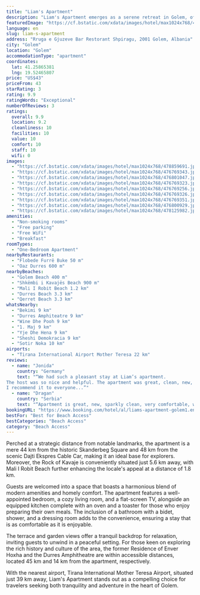 ```yaml
---
title: "Liam's Apartment"
description: "Liam's Apartment emerges as a serene retreat in Golem, offering a blend of comfort and convenience for travelers seeking a memorable stay."
featuredImage: "https://cf.bstatic.com/xdata/images/hotel/max1024x768/478859691.jpg?k=f07b1a82d2fa4335f9930757e449930707ed343bfa747b44d29021ec98f2ac9b&o=&hp=1"
language: en
slug: liam-s-apartment
address: "Rruga e Gjuzeve Bar Restorant Shpiragu, 2001 Golem, Albania"
city: "Golem"
location: "Golem"
accommodationType: "apartment"
coordinates:
  lat: 41.25865381
  lng: 19.52465807
price: "US$43"
priceFrom: 43
starRating: 3
rating: 9.9
ratingWords: "Exceptional"
numberOfReviews: 3
ratings:
  overall: 9.9
  location: 9.2
  cleanliness: 10
  facilities: 10
  value: 10
  comfort: 10
  staff: 10
  wifi: 0
images:
  - "https://cf.bstatic.com/xdata/images/hotel/max1024x768/478859691.jpg?k=f07b1a82d2fa4335f9930757e449930707ed343bfa747b44d29021ec98f2ac9b&o=&hp=1"
  - "https://cf.bstatic.com/xdata/images/hotel/max1024x768/476769343.jpg?k=09336ba7ce0c5d0f306ff18911454a195af75496b637ae41f871f371154b19f9&o=&hp=1"
  - "https://cf.bstatic.com/xdata/images/hotel/max1024x768/476801047.jpg?k=2afa5ca26d5e5f3b0597c8532ebaed9997ac02204c63af68f16f0b21bb3b76ea&o=&hp=1"
  - "https://cf.bstatic.com/xdata/images/hotel/max1024x768/476769323.jpg?k=f29079294b7f5396f1d3afa2278f457722102f25c8b22d305647938a5d9517d5&o=&hp=1"
  - "https://cf.bstatic.com/xdata/images/hotel/max1024x768/476769256.jpg?k=cd52a60de61371e2d3a163e8f46e6411b2b57b53ee73d5f6b6ac140caf7ed1d3&o=&hp=1"
  - "https://cf.bstatic.com/xdata/images/hotel/max1024x768/476769326.jpg?k=c57b68f6007907e99c9c7dfa729cd759cf9178c50314c00b805e9a0714274c13&o=&hp=1"
  - "https://cf.bstatic.com/xdata/images/hotel/max1024x768/476769351.jpg?k=e6bd837346b5172f5233a4011d9084ce58000e8e99e8cf4f243632da56c06cc5&o=&hp=1"
  - "https://cf.bstatic.com/xdata/images/hotel/max1024x768/476800929.jpg?k=5c524fd6c623367261ebb0ea59013f9daa064f7c504f68f6700fedb5321e3ad2&o=&hp=1"
  - "https://cf.bstatic.com/xdata/images/hotel/max1024x768/478125982.jpg?k=bfccfc50501db12549272d8523302e5f352ddc5807c5d02d0ada9238ec4c7f16&o=&hp=1"
amenities:
  - "Non-smoking rooms"
  - "Free parking"
  - "Free WiFi"
  - "Breakfast"
roomTypes:
  - "One-Bedroom Apartment"
nearbyRestaurants:
  - "Flobede Furrë Buke 50 m"
  - "Oaz Durres 600 m"
nearbyBeaches:
  - "Golem Beach 400 m"
  - "Shkëmbi i Kavajës Beach 900 m"
  - "Mali I Robit Beach 1.2 km"
  - "Durres Beach 3.3 km"
  - "Qerret Beach 3.3 km"
whatsNearby:
  - "Bekimi 9 km"
  - "Durres Amphiteatre 9 km"
  - "Wine Dhe Pooh 9 km"
  - "1. Maj 9 km"
  - "Yje Dhe Hena 9 km"
  - "Sheshi Demokracia 9 km"
  - "Sotir Noka 10 km"
airports:
  - "Tirana International Airport Mother Teresa 22 km"
reviews:
  - name: "Jonida"
    country: "Germany"
    text: "“We had such a pleasant stay at Liam’s apartment.
The host was so nice and helpful. The apartment was great, clean, new, well furnished with new equipments and walking distance to the beach. Everything like in pictures.
I recommend it to everyone...”"
  - name: "Dragan"
    country: "Serbia"
    text: "“Apartment is great, new, sparkly clean, very comfortable, with all the amenities and necessities, on a very good location. Host are very pleasant and highly professional. With kindness we had excellent communication for everything. Strong...”"
bookingURL: "https://www.booking.com/hotel/al/liams-apartment-golem1.en-gb.html?aid=8035640"
bestFor: "Best for Beach Access"
bestCategories: "Beach Access"
category: "Beach Access"
---
```


Perched at a strategic distance from notable landmarks, the apartment is a mere 44 km from the historic Skanderbeg Square and 48 km from the scenic Dajti Ekspres Cable Car, making it an ideal base for explorers. Moreover, the Rock of Kavaje is conveniently situated just 5.6 km away, with Mali I Robit Beach further enhancing the locale's appeal at a distance of 1.8 km.

Guests are welcomed into a space that boasts a harmonious blend of modern amenities and homely comfort. The apartment features a well-appointed bedroom, a cozy living room, and a flat-screen TV, alongside an equipped kitchen complete with an oven and a toaster for those who enjoy preparing their own meals. The inclusion of a bathroom with a bidet, shower, and a dressing room adds to the convenience, ensuring a stay that is as comfortable as it is enjoyable.

The terrace and garden views offer a tranquil backdrop for relaxation, inviting guests to unwind in a peaceful setting. For those keen on exploring the rich history and culture of the area, the former Residence of Enver Hoxha and the Durres Amphitheatre are within accessible distances, located 45 km and 14 km from the apartment, respectively.

With the nearest airport, Tirana International Mother Teresa Airport, situated just 39 km away, Liam's Apartment stands out as a compelling choice for travelers seeking both tranquility and adventure in the heart of Golem.